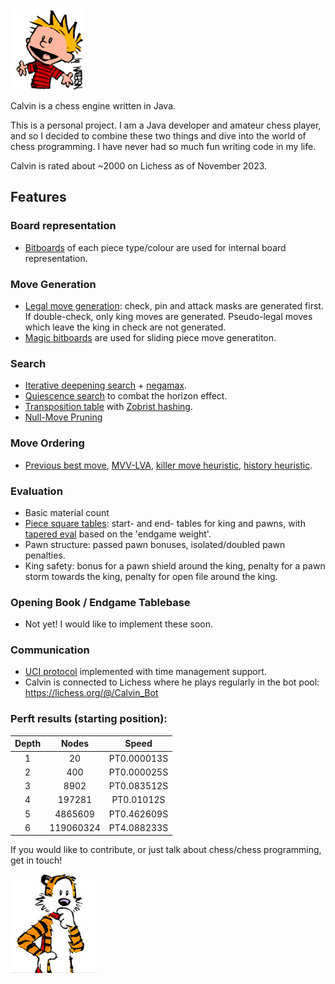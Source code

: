 <img src="src/main/resources/calvin.png" width="120">

Calvin is a chess engine written in Java. 

This is a personal project. I am a Java developer and amateur chess player, and so I decided to combine these two things and dive into the world of chess programming. I have never had so much fun writing code in my life. 

Calvin is rated about ~2000 on Lichess as of November 2023.

## Features

### Board representation

- [Bitboards](https://www.chessprogramming.org/Bitboards) of each piece type/colour are used for internal board representation.

### Move Generation

- [Legal move generation](https://www.chessprogramming.org/Move_Generation): check, pin and attack masks are generated first. If double-check, only king moves are generated. Pseudo-legal moves which leave the king in check are not generated.
- [Magic bitboards](https://www.chessprogramming.org/Magic_Bitboards) are used for sliding piece move generatiton.

### Search
- [Iterative deepening search](https://www.chessprogramming.org/Magic_Bitboards) + [negamax](https://www.chessprogramming.org/Negamax).
- [Quiescence search](https://www.chessprogramming.org/Quiescence_Search) to combat the horizon effect.
- [Transposition table](https://www.chessprogramming.org/Transposition_Table) with [Zobrist hashing](https://www.chessprogramming.org/Zobrist_Hashing).
- [Null-Move Pruning](https://www.chessprogramming.org/Null_Move_Pruning)

### Move Ordering
- [Previous best move](https://www.chessprogramming.org/Principal_Variation_Search), [MVV-LVA](https://www.chessprogramming.org/MVV-LVA), [killer move heuristic](https://www.chessprogramming.org/Killer_Move), [history heuristic](https://www.chessprogramming.org/History_Heuristic).

### Evaluation
- Basic material count
- [Piece square tables](https://www.chessprogramming.org/Piece-Square_Tables): start- and end- tables for king and pawns, with [tapered eval](https://www.chessprogramming.org/Tapered_Eval) based on the 'endgame weight'.
- Pawn structure: passed pawn bonuses, isolated/doubled pawn penalties.
- King safety: bonus for a pawn shield around the king, penalty for a pawn storm towards the king, penalty for open file around the king.

### Opening Book / Endgame Tablebase
- Not yet! I would like to implement these soon.

### Communication
- [UCI protocol](https://www.chessprogramming.org/UCI) implemented with time management support.
- Calvin is connected to Lichess where he plays regularly in the bot pool: https://lichess.org/@/Calvin_Bot

### Perft results (starting position):

| 	Depth	 | 	Nodes	 | 	Speed	 | 
| 	:-----:	 | 	:-----:	 | 	:-----:	 | 
| 1     | 20        | PT0.000013S  |
| 2     | 400       | PT0.000025S  |
| 3     | 8902      | PT0.083512S  |
| 4     | 197281    | PT0.01012S  |
| 5     | 4865609   | PT0.462609S  |
| 6     | 119060324 | PT4.088233S |

If you would like to contribute, or just talk about chess/chess programming, get in touch!

<img src="src/main/resources/hobbes.png" width="140">
